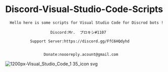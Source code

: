 # Discord-Visual-Studio-Code-Scripts
      Hello here is some scripts for Visual Studio Code for Discrod bots !       
                                                                                             
                        Discord:Mr.  プロキシ#1107                                      
                                                                                             
               Support Server:https://discord.gg/FfC6HQdyhd                            
                                                                                          
                                                                                            
                     Donate:noooreply.acount@gmail.com                                 
![1200px-Visual_Studio_Code_1 35_icon svg](https://user-images.githubusercontent.com/80650301/111206175-56bb4900-85c8-11eb-9a4c-71fb7bc61224.png)
